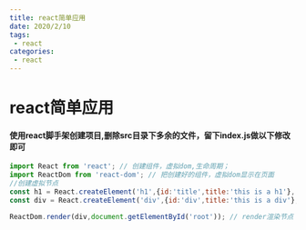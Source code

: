 ```yaml
--- 
title: react简单应用
date: 2020/2/10
tags: 
 - react
categories:
 - react
---
```

# react简单应用

#### 使用react脚手架创建项目,删除src目录下多余的文件，留下index.js做以下修改即可

```js
import React from 'react'; // 创建组件，虚拟dom,生命周期；
import ReactDom from 'react-dom'; // 把创建好的组件，虚拟dom显示在页面
//创建虚拟节点
const h1 = React.createElement('h1',{id:'title',title:'this is a h1'},'这是一个h1标题');
const div = React.createElement('div',{id:'div',title:'this is a div'},'这是一个的div盒子',h1);

ReactDom.render(div,document.getElementById('root')); // render渲染节点
```
